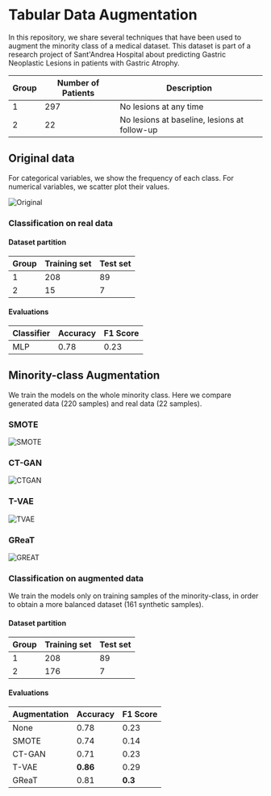 # Tabular Data Augmentation

In this repository, we share several techniques that have been used to augment the minority class of a medical dataset.
This dataset is part of a research project of Sant'Andrea Hospital about predicting Gastric Neoplastic Lesions in patients with Gastric Atrophy.


| Group | Number of Patients | Description                                  |
|-------|--------------------|----------------------------------------------|
| 1     | 297                | No lesions at any time                       |
| 2     | 22                 | No lesions at baseline, lesions at follow-up |


## Original data
For categorical variables, we show the frequency of each class. For numerical variables, we scatter plot their values.


![Original](https://github.com/msilver22/data_augmentation/blob/56939602ad8cb0b3d98a671c493d1129830ac581/tabular_data_aug/images/original_data.png)

### Classification on real data

#### Dataset partition
| Group | Training set | Test set |
|-------|--------------|----------|
| 1     | 208          | 89       |
| 2     | 15           | 7        |
#### Evaluations
| Classifier | Accuracy | F1 Score |
|------------|----------|----------|
| MLP        | 0.78     | 0.23     |

## Minority-class Augmentation
We train the models on the whole minority class. Here we compare generated data (220 samples) and real data (22 samples).

### SMOTE
![SMOTE](https://github.com/msilver22/data_augmentation/blob/835e4665a2565a8c23d9ff478531074646adc40c/tabular_data_aug/images/smote_minority.png)
### CT-GAN
![CTGAN](https://github.com/msilver22/data_augmentation/blob/490999b4720a7ee8e7adb642da641d11df31592f/tabular_data_aug/images/ctgan_minority.png)
### T-VAE
![TVAE](https://github.com/msilver22/data_augmentation/blob/65bac066725f34528d0f5f53f1b84254effb2cf6/tabular_data_aug/images/tvae_minority.png)
### GReaT
![GREAT](https://github.com/msilver22/data_augmentation/blob/d62c7d92c80e560e740c5ae4b3e0cfea1cb2337b/tabular_data_aug/images/great_minority.png)

### Classification on augmented data
We train the models only on training samples of the minority-class, in order to obtain a more balanced dataset (161 synthetic samples).
#### Dataset partition
| Group | Training set | Test set |
|-------|--------------|----------|
| 1     | 208          | 89       |
| 2     | 176          | 7        |
#### Evaluations
| Augmentation | Accuracy | F1 Score |
|--------------|----------|----------|
| None         | 0.78     | 0.23     |
| SMOTE        | 0.74     | 0.14     |
| CT-GAN       | 0.71     | 0.23     |
| T-VAE        | **0.86** | 0.29     |
| GReaT        | 0.81     | **0.3**  |






